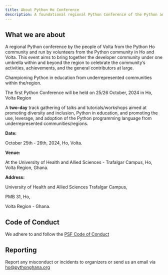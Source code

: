 ```yaml
---
title: About Python Ho Conference
description: A foundational regional Python Conference of the Python and developer community in Volta.
---
```


## What we are about

A regional Python conference by the people of Volta from the Python Ho community and run by volunteers from the Python community in Ho and Volta. This event aims to bring together the developer community under one umbrella within and beyond the region to celebrate the community’s activities, achievements, and the general contributors at large.

Championing Python in education from underrepresented communities within the/region.

The first Python Conference will be held on 25/26 October, 2024 in Ho, Volta Region

<!-- Leveraging the idea of raising internal funds to support in-house activities to become less reliant on external funds in the near future. -->

A **two-day** track gathering of talks and tutorials/workshops aimed at promoting diversity and inclusion, Python in education, and promoting the use, leverage, and adoption of the Python programming language from underrepresented communities/regions.

**Date:**  

October 25th - 26th, 2024, Ho, Volta.

**Venue:**  

At the University of Health and Allied Sciences - Trafalgar Campus, Ho, Volta Region, Ghana.

**Address:**

University of Health and Allied Sciences Trafalgar Campus,

PMB 31, Ho,

Volta Region - Ghana.

## Code of Conduct

We adhere to and follow the [PSF Code of Conduct](https://policies.python.org/python.org/code-of-conduct/)

## Reporting

Report any misconduct or incidents to organizers or send us an email via [ho@pythonghana.org](mailto:ho@pythonghana.org)
